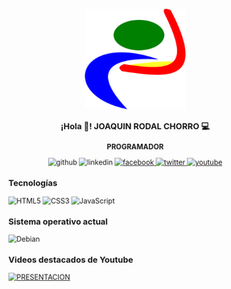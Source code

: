 <p align="center" width="300">
 <img align="center" width="200" src='https://github.com/joaquinrodal/joaquinrodal/blob/master/logo_1024x1024.png' alt='Pablo' />
  <h3 align="center">¡Hola 👋! JOAQUIN RODAL CHORRO 💻</h3>
</p>
<p align="center"><strong>PROGRAMADOR</strong>

<p align="center">

 <a href='https://github.com/pmarino2013' target='_blank' style='text-decoration:none' >
  <img  src='https://cdn.jsdelivr.net/npm/simple-icons@3.0.1/icons/github.svg' height='30' alt='github' />
</a>
 <a href='https://www.linkedin.com/in/pablo-daniel-marino-259baba8//' target='_blank' style='text-decoration:none'">
  <img  src='https://cdn.jsdelivr.net/npm/simple-icons@3.0.1/icons/linkedin.svg' height='30' alt='linkedin' />
</a>
  <a href='https://www.facebook.com/pablomarino2013' target='_blank'>
  <img  src='https://cdn.jsdelivr.net/npm/simple-icons@3.0.1/icons/facebook.svg' height='30' alt='facebook' style='text-decoration:none'/>
</a>
 <a href='https://twitter.com/pablomarino8' target='_blank'>
  <img  src='https://cdn.jsdelivr.net/npm/simple-icons@3.0.1/icons/twitter.svg' height='30' alt='twitter' style='text-decoration:none' />
</a>
  <a href='https://www.youtube.com/channel/UCyM-u7zHJDcUt4sE3wAa-yg' target='_blank'>
  <img  src='https://cdn.jsdelivr.net/npm/simple-icons@3.0.1/icons/youtube.svg' height='30' alt='youtube' />
</a>
</p>

### Tecnologías
<img alt="HTML5" src="https://img.shields.io/badge/html5-%23E34F26.svg?style=for-the-badge&logo=html5&logoColor=white"/> <img alt="CSS3" src="https://img.shields.io/badge/css3-%231572B6.svg?style=for-the-badge&logo=css3&logoColor=white"/>  <img alt="JavaScript" src="https://img.shields.io/badge/javascript-%23323330.svg?style=for-the-badge&logo=javascript&logoColor=%23F7DF1E"/>

 ### Sistema operativo actual
<img alt="Debian" src="https://img.shields.io/badge/Debian-D70A53?style=for-the-badge&logo=debian&logoColor=white" /> 




### Videos destacados de Youtube
<a href='https://www.youtube.com/watch?v=XKM0KJMfLYk&t=7s' target='_blank' style='margin-right:4px'>
  <img width='30%' src='https://github.com/joaquinrodal/joaquinrodal/blob/master/PORTADA1.png' alt='PRESENTACION' />
</a>

